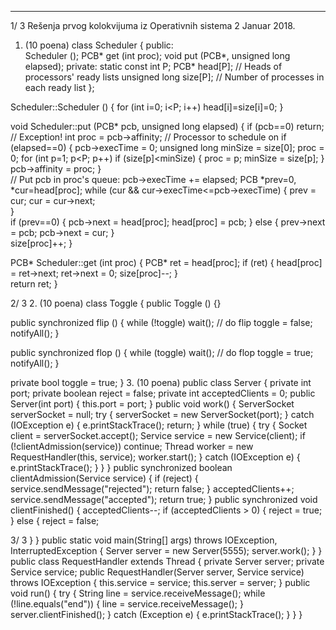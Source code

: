 --------------------------------------------------------------------------------


1/  3 
Rešenja prvog kolokvijuma iz Operativnih sistema 2 
Januar 2018. 
1. (10 poena) 
class Scheduler { 
public:  
  Scheduler (); 
  PCB* get (int proc); 
  void put (PCB*, unsigned long elapsed); 
private: 
  static const int P; 
  PCB* head[P];  // Heads of processors' ready lists 
  unsigned long size[P]; // Number of processes in each ready list 
}; 
 
Scheduler::Scheduler () { 
  for (int i=0; i<P; i++) head[i]=size[i]=0; 
} 
 
void Scheduler::put (PCB* pcb, unsigned long elapsed) { 
  if (pcb==0) return; // Exception! 
  int proc = pcb->affinity;  // Processor to schedule on 
  if (elapsed==0) { 
    pcb->execTime = 0; 
    unsigned long minSize = size[0]; 
    proc = 0; 
    for (int p=1; p<P; p++) 
      if (size[p]<minSize) { 
        proc = p; 
        minSize = size[p]; 
    } 
    pcb->affinity = proc; 
  }   
  // Put pcb in proc's queue: 
  pcb->execTime += elapsed; 
  PCB *prev=0, *cur=head[proc]; 
  while (cur && cur->execTime<=pcb->execTime) { 
    prev = cur; cur = cur->next;   
  }   
  if (prev==0) { 
    pcb->next = head[proc]; 
    head[proc] = pcb; 
  } else { 
    prev->next = pcb; 
    pcb->next = cur; 
  }   
  size[proc]++; 
} 
 
PCB* Scheduler::get (int proc) { 
  PCB* ret = head[proc]; 
  if (ret) { 
     head[proc] = ret->next; 
     ret->next = 0; 
     size[proc]--; 
  }   
  return ret; 
} 

2/  3 
2. (10 poena) 
class Toggle { 
  public Toggle () {} 
 
  public synchronized flip () { 
    while (!toggle) wait(); 
    // do flip 
    toggle = false; 
    notifyAll(); 
  }   
 
  public synchronized flop () { 
    while (toggle) wait(); 
    // do flop 
    toggle = true; 
    notifyAll(); 
  }   
 
  private bool toggle = true; 
} 
3. (10 poena) 
public class Server { 
    private int port; 
    private boolean reject = false; 
    private int acceptedClients = 0; 
    public Server(int port) { 
        this.port = port; 
    } 
    public void work() { 
        ServerSocket serverSocket = null; 
        try { 
            serverSocket = new ServerSocket(port); 
        } catch (IOException e) { 
            e.printStackTrace(); 
            return; 
        } 
        while (true) { 
            try { 
                Socket client = serverSocket.accept(); 
                Service service = new Service(client); 
                if (!clientAdmission(service)) continue; 
                Thread worker = new RequestHandler(this, service); 
                worker.start(); 
            } catch (IOException e) { 
                e.printStackTrace(); 
            } 
        } 
    } 
    public synchronized boolean clientAdmission(Service service) { 
        if (reject) { 
            service.sendMessage("rejected"); 
            return false; 
        } 
        acceptedClients++; 
        service.sendMessage("accepted"); 
        return true; 
    } 
    public synchronized void clientFinished() { 
        acceptedClients--; 
        if (acceptedClients > 0) { 
            reject = true; 
        } else { 
            reject = false; 

3/  3 
        } 
    } 
    public   static   void   main(String[]   args)   throws   IOException,   
InterruptedException { 
        Server server = new Server(5555); 
        server.work(); 
    } 
} 
public class RequestHandler extends Thread { 
    private Server server; 
    private Service service; 
    public RequestHandler(Server server, Service service) throws IOException 
{ 
        this.service = service; 
        this.server = server; 
    } 
    public void run() { 
        try { 
            String line = service.receiveMessage(); 
            while (!line.equals("end")) { 
                line = service.receiveMessage(); 
            } 
            server.clientFinished(); 
        } catch (Exception e) { 
            e.printStackTrace(); 
        } 
    } 
} 
 